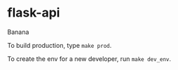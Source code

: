 # flask-api
Banana

To build production, type `make prod`.

To create the env for a new developer, run `make dev_env`.
